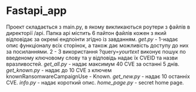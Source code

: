 # Fastapi_app

Проект складається з main.py, в якому викликаються роутери з файлів в директорії /api.
Папка api містить 6 пайтон файлів кожен з який відповідає за окремі ендпоінти згідно із завданням.
*get.py* - 1-надає опис функціоналу всіх сторінок, а також дає можливість доступу до них за посиланнями. 2 - З використання ?query=*yourtext* виконує пошук по введеному ключовому слову та у відповідь надає їх CVEID та назви вразливостей.
*get_all.py* - надає максимум 40 CVE за останні 5 днів.
*get_known.py* - надає до 10 CVE з ключем knownRansomwareCampaignUse - Known.
*get_new.py* - надає 10 останніх CVE.
*info.py* - надає короткий опис.
*home_page.py* - secret home page.


